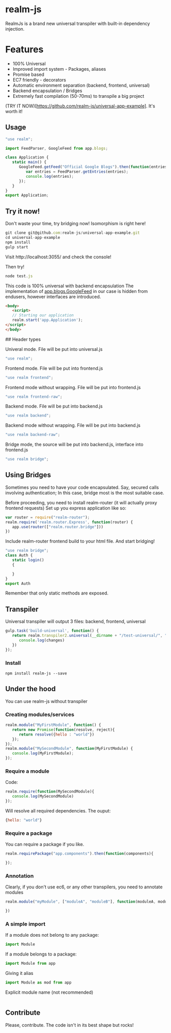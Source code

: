 # realm-js
RealmJs is a brand new universal transpiler with built-in dependency injection.

# Features
   * 100% Universal
   * Improved import system - Packages, aliases
   * Promise based
   * EC7 friendly - decorators
   * Automatic environment separation (backend, frontend, universal)
   * Backend encapsulation / Bridges
   * Extremely fast compilation (50-70ms) to transpile a big project

(TRY IT NOW)[https://github.com/realm-js/universal-app-example]. It's worth it!

## Usage

```js
"use realm";

import FeedParser, GoogleFeed from app.blogs;

class Application {
   static main() {
      GoogleFeed.getFeed("Official Google Blogs").then(function(entries) {
         var entries = FeedParser.getEntries(entries);
         console.log(entries);
      });
   }
}
export Application;
```

## Try it now!
Don't waste your time, try bridging now! Isomorphism is right here!

```js
git clone git@github.com:realm-js/universal-app-example.git
cd universal-app-example
npm install
gulp start
```
Visit http://localhost:3055/ and check the console!

Then try!
```js
node test.js
```

This code is 100% universal with backend encapsulation
The implementation of [app.blogs.GoogleFeed](https://github.com/realm-js/universal-app-example/blob/master/src/app/blogs/GoogleFeed.js) in our case is hidden from endusers, however interfaces are introduced.  

```html
<body>
   <script>
   // Starting our application
   realm.start('app.Application');
</script>
</body>
```

</body>
## Header types

Univeral mode. File will be put into universal.js
```js
"use realm";
```

Frontend mode. File will be put into frontend.js
```js
"use realm frontend";
```

Frontend mode without wrapping. File will be put into frontend.js
```js
"use realm frontend-raw";
```


Backend mode. File will be put into backend.js
```js
"use realm backend";
```

Backend mode without wrapping. File will be put into backend.js
```js
"use realm backend-raw";
```

Bridge mode, the source will be put into backend.js, interface into frontend.js
```js
"use realm bridge";
```

## Using Bridges
Sometimes you need to have your code encapsulated. Say, secured calls involving authentication;
In this case, bridge most is the most suitable case.

Before proceeding, you need to install realm-router (it will actually proxy frontend requests)
Set up you express application like so:

```js
var router = require("realm-router");
realm.require('realm.router.Express', function(router) {
   app.use(router(["realm.router.bridge"]))
})
```

Include realm-router frontend build to your html file. And start bridging!

```js
"use realm bridge";
class Auth {
   static login()
   {

   }
}
export Auth
```
Remember that only static methods are exposed.



## Transpiler
Universal transpiler will output 3 files: backend, frontend, universal
```js
gulp.task('build-universal', function() {
   return realm.transpiler2.universal(__dirname + "/test-universal/", "test_build/").then(function(changes) {
      console.log(changes)
   })
});
```


### Install
```
npm install realm-js --save
```

## Under the hood

You can use realm-js without transpiler
### Creating modules/services
```js
realm.module("MyFirstModule", function() {
   return new Promise(function(resolve, reject){
      return resolve({hello : "world"})
   });
});
realm.module("MySecondModule", function(MyFirstModule) {
   console.log(MyFirstModule);
});
```

### Require a module
Code:
```js
realm.require(function(MySecondModule){
   console.log(MySecondModule)
});
```

Will resolve all required dependencies. The ouput:
```js
{hello: "world"}
```

### Require a package
You can require a package if you like.

```js
realm.requirePackage("app.components").then(function(components){

});
```

### Annotation
Clearly, if you don't use ec6, or any other transpilers, you need to annotate modules
```js
realm.module("myModule", ["moduleA", "moduleB"], function(moduleA, moduleB){

})
```


### A simple import
If a module does not belong to any package:
```js
import Module
```

If a module belongs to a package:
```js
import Module from app
```

Giving it alias
```js
import Module as mod from app
```

Explicit module name (not recommended)
```js
```
## Contribute
Please, contribute. The code isn't in its best shape but rocks!
